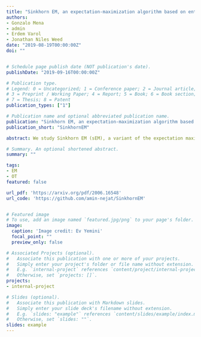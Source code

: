 ```yaml
---
title: "Sinkhorn EM, an expectation-maximization algorithm based on entropic optimal transport"
authors:
- Gonzalo Mena
- admin
- Erdem Varol
- Jonathan Niles Weed
date: "2019-08-19T00:00:00Z"
doi: ""


# Schedule page publish date (NOT publication's date).
publishDate: "2019-09-16T00:00:00Z"

# Publication type.
# Legend: 0 = Uncategorized; 1 = Conference paper; 2 = Journal article;
# 3 = Preprint / Working Paper; 4 = Report; 5 = Book; 6 = Book section;
# 7 = Thesis; 8 = Patent
publication_types: ["1"]

# Publication name and optional abbreviated publication name.
publication: "Sinkhorn EM, an expectation-maximization algorithm based on entropic optimal transport"
publication_short: "SinkhornEM"

abstract: We study Sinkhorn EM (sEM), a variant of the expectation maximization (EM) algorithm for mixtures based on entropic optimal transport. sEM differs from the classic EM algorithm in the way responsibilities are computed during the expectation step; rather than assign data points to clusters independently, sEM uses optimal transport to compute responsibilities by incorporating prior information about mixing weights. Like EM, sEM has a natural interpretation as a coordinate ascent procedure, which iteratively constructs and optimizes a lower bound on the log-likelihood. However, we show theoretically and empirically that sEM has better behavior than EM; it possesses better global convergence guarantees and is less prone to getting stuck in bad local optima. We complement these findings with experiments on simulated data as well as in an inference task involving C. elegans neurons and show that sEM learns cell labels significantly better than other approaches.

# Summary. An optional shortened abstract.
summary: ""

tags:
- EM
- OT
featured: false

url_pdf: 'https://arxiv.org/pdf/2006.16548'
url_code: 'https://github.com/amin-nejat/SinkhornEM'


# Featured image
# To use, add an image named `featured.jpg/png` to your page's folder. 
image:
  caption: 'Image credit: Ev Yemini'
  focal_point: ""
  preview_only: false

# Associated Projects (optional).
#   Associate this publication with one or more of your projects.
#   Simply enter your project's folder or file name without extension.
#   E.g. `internal-project` references `content/project/internal-project/index.md`.
#   Otherwise, set `projects: []`.
projects:
- internal-project

# Slides (optional).
#   Associate this publication with Markdown slides.
#   Simply enter your slide deck's filename without extension.
#   E.g. `slides: "example"` references `content/slides/example/index.md`.
#   Otherwise, set `slides: ""`.
slides: example
---
```

